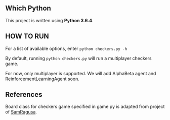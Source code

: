 
## Which Python

This project is written using **Python 3.6.4**.

## HOW TO RUN

For a list of available options, enter `python checkers.py -h`

By default, running `python checkers.py` will run a multiplayer checkers game.

For now, only multiplayer is supported. We will add AlphaBeta agent and ReinforcementLearningAgent soon.

## References

Board class for checkers game specified in game.py is adapted from project of [SamRagusa](https://github.com/SamRagusa/Checkers-Reinforcement-Learning).